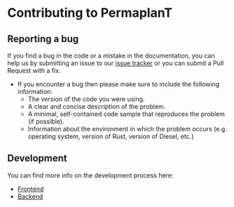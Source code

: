 # Contributing to PermaplanT

## Reporting a bug

If you find a bug in the code or a mistake in the documentation, you can help us by submitting an issue to our [issue tracker](https://github.com/ElektraInitiative/PermaplanT/issues) or you can submit a Pull Request with a fix.

- If you encounter a bug then please make sure to include the following information:
  - The version of the code you were using.
  - A clear and concise description of the problem.
  - A minimal, self-contained code sample that reproduces the problem (if possible).
  - Information about the environment in which the problem occurs (e.g. operating system, version of Rust, version of Diesel, etc.)

## Development

You can find more info on the development process here:

- [Frontend](https://github.com/ElektraInitiative/PermaplanT/tree/master/doc/contrib/frontend.md)
- [Backend](https://github.com/ElektraInitiative/PermaplanT/tree/master/doc/contrib/backend.md)
